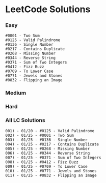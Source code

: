 # LeetCode Solutions

### Easy

    #0001 - Two Sum
    #0125 - Valid Palindrome
    #0136 - Single Number
    #0217 - Contains Duplicate
    #0268 - Missing Number
    #0344 - Reverse String
    #0371 - Sum of Two Integers
    #0412 - Fizz Buzz
    #0709 - To Lower Case
    #0771 - Jewels and Stones
    #0832 - Flipping an Image
    
### Medium


### Hard


### All LC Solutions

    001) - 01/20 - #0125 - Valid Palindrome
    002) - 01/25 - #0001 - Two Sum
    003) - 01/25 - #0136 - Single Number
    004) - 01/25 - #0217 - Contains Duplicate
    005) - 01/25 - #0268 - Missing Number
    006) - 01/25 - #0344 - Reverse String
    007) - 01/25 - #0371 - Sum of Two Integers
    008) - 01/25 - #0412 - Fizz Buzz
    009) - 01/25 - #0709 - To Lower Case
    010) - 01/25 - #0771 - Jewels and Stones
    011) - 01/25 - #0832 - Flipping an Image